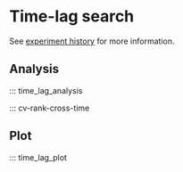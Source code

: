 # Time-lag search

See [experiment history](<../../notion/Allen project d3cfe5aab8384495b58fba8a47eeadcc.md#time-lag-between-v1-and-v2>) for more information.

## Analysis

::: time_lag_analysis

::: cv-rank-cross-time

## Plot

::: time_lag_plot
